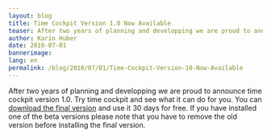 ```yaml
---
layout: blog
title: Time Cockpit Version 1.0 Now Available
teaser: After two years of planning and developping we are proud to announce time cockpit version 1.0. Try time cockpit and see what it can do for you. You can download the final version and use it 30 days for free. If you have installed one of the beta versions please note that you have to remove the old version before installing the final version.
author: Karin Huber
date: 2010-07-01
bannerimage: 
lang: en
permalink: /blog/2010/07/01/Time-Cockpit-Version-10-Now-Available
---
```


<p xmlns="http://www.w3.org/1999/xhtml">After two years of planning and developping we are proud to announce time cockpit version 1.0. Try time cockpit and see what it can do for you. You can <a href="{{site.baseurl}}/create-trial-account/">download the final version</a> and use it 30 days for free. If you have installed one of the beta versions please note that you have to remove the old version before installing the final version.</p>